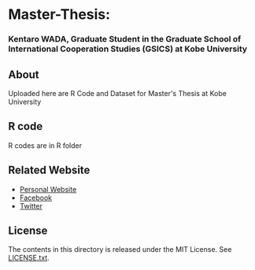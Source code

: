 # Master-Thesis: 

### Kentaro WADA, Graduate Student in the Graduate School of International Cooperation Studies (GSICS) at Kobe University

## About

Uploaded here are R Code and Dataset for Master's Thesis at Kobe University

## R code

R codes are in R folder

## Related Website

- [Personal Website](http://kentaro-wada.strikingly.com)
- [Facebook](https://www.facebook.com/kentaro.wada.1114)
- [Twitter](https://twitter.com/27Kentaro)

## License

The contents in this directory is released under the MIT License. See [LICENSE.txt](LICENSE.txt).
